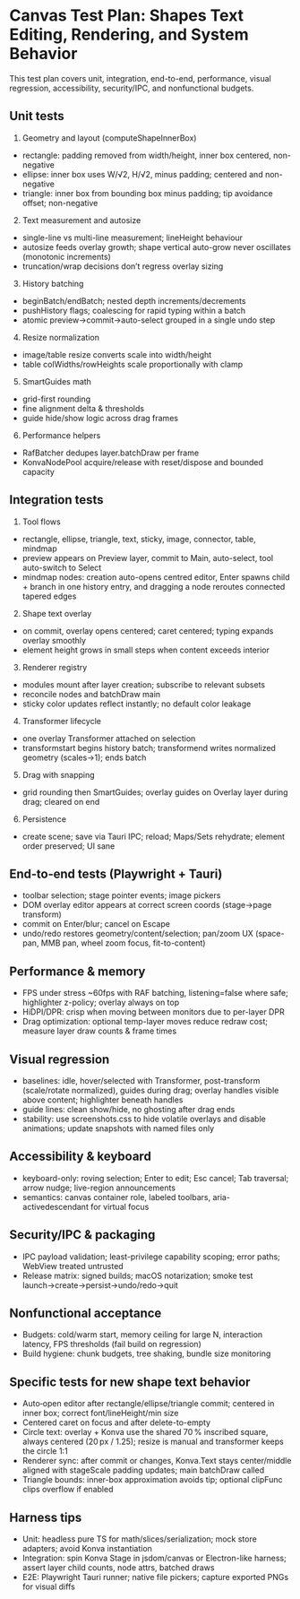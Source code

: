 # Canvas Test Plan: Shapes Text Editing, Rendering, and System Behavior

This test plan covers unit, integration, end-to-end, performance, visual regression, accessibility, security/IPC, and nonfunctional budgets.

## Unit tests

1) Geometry and layout (computeShapeInnerBox)
- rectangle: padding removed from width/height, inner box centered, non-negative
- ellipse: inner box uses W/√2, H/√2, minus padding; centered and non-negative
- triangle: inner box from bounding box minus padding; tip avoidance offset; non-negative

2) Text measurement and autosize
- single-line vs multi-line measurement; lineHeight behaviour
- autosize feeds overlay growth; shape vertical auto-grow never oscillates (monotonic increments)
- truncation/wrap decisions don’t regress overlay sizing

3) History batching
- beginBatch/endBatch; nested depth increments/decrements
- pushHistory flags; coalescing for rapid typing within a batch
- atomic preview→commit→auto-select grouped in a single undo step

4) Resize normalization
- image/table resize converts scale into width/height
- table colWidths/rowHeights scale proportionally with clamp

5) SmartGuides math
- grid-first rounding
- fine alignment delta & thresholds
- guide hide/show logic across drag frames

6) Performance helpers
- RafBatcher dedupes layer.batchDraw per frame
- KonvaNodePool acquire/release with reset/dispose and bounded capacity

## Integration tests

1) Tool flows
- rectangle, ellipse, triangle, text, sticky, image, connector, table, mindmap
- preview appears on Preview layer, commit to Main, auto-select, tool auto-switch to Select
- mindmap nodes: creation auto-opens centred editor, Enter spawns child + branch in one history entry, and dragging a node reroutes connected tapered edges

2) Shape text overlay
- on commit, overlay opens centered; caret centered; typing expands overlay smoothly
- element height grows in small steps when content exceeds interior

3) Renderer registry
- modules mount after layer creation; subscribe to relevant subsets
- reconcile nodes and batchDraw main
- sticky color updates reflect instantly; no default color leakage

4) Transformer lifecycle
- one overlay Transformer attached on selection
- transformstart begins history batch; transformend writes normalized geometry (scales→1); ends batch

5) Drag with snapping
- grid rounding then SmartGuides; overlay guides on Overlay layer during drag; cleared on end

6) Persistence
- create scene; save via Tauri IPC; reload; Maps/Sets rehydrate; element order preserved; UI sane

## End‑to‑end tests (Playwright + Tauri)
- toolbar selection; stage pointer events; image pickers
- DOM overlay editor appears at correct screen coords (stage→page transform)
- commit on Enter/blur; cancel on Escape
- undo/redo restores geometry/content/selection; pan/zoom UX (space-pan, MMB pan, wheel zoom focus, fit-to-content)

## Performance & memory
- FPS under stress ~60fps with RAF batching, listening=false where safe; highlighter z-policy; overlay always on top
- HiDPI/DPR: crisp when moving between monitors due to per-layer DPR
- Drag optimization: optional temp-layer moves reduce redraw cost; measure layer draw counts & frame times

## Visual regression
- baselines: idle, hover/selected with Transformer, post-transform (scale/rotate normalized), guides during drag; overlay handles visible above content; highlighter beneath handles
- guide lines: clean show/hide, no ghosting after drag ends
- stability: use screenshots.css to hide volatile overlays and disable animations; update snapshots with named files only

## Accessibility & keyboard
- keyboard-only: roving selection; Enter to edit; Esc cancel; Tab traversal; arrow nudge; live-region announcements
- semantics: canvas container role, labeled toolbars, aria-activedescendant for virtual focus

## Security/IPC & packaging
- IPC payload validation; least-privilege capability scoping; error paths; WebView treated untrusted
- Release matrix: signed builds; macOS notarization; smoke test launch→create→persist→undo/redo→quit

## Nonfunctional acceptance
- Budgets: cold/warm start, memory ceiling for large N, interaction latency, FPS thresholds (fail build on regression)
- Build hygiene: chunk budgets, tree shaking, bundle size monitoring

## Specific tests for new shape text behavior
- Auto‑open editor after rectangle/ellipse/triangle commit; centered in inner box; correct font/lineHeight/min size
- Centered caret on focus and after delete-to-empty
- Circle text: overlay + Konva use the shared 70 % inscribed square, always centered (20 px / 1.25); resize is manual and transformer keeps the circle 1:1
- Renderer sync: after commit or changes, Konva.Text stays center/middle aligned with stageScale padding updates; main batchDraw called
- Triangle bounds: inner-box approximation avoids tip; optional clipFunc clips overflow if enabled

## Harness tips
- Unit: headless pure TS for math/slices/serialization; mock store adapters; avoid Konva instantiation
- Integration: spin Konva Stage in jsdom/canvas or Electron-like harness; assert layer child counts, node attrs, batched draws
- E2E: Playwright Tauri runner; native file pickers; capture exported PNGs for visual diffs
